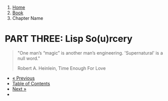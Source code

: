 <ol class="breadcrumb">
  <li><a href="/">Home</a></li>
  <li><a href="/book/">Book</a></li>
  <li class="active">Chapter Name</li>
</ol>

# PART THREE: Lisp So(u)rcery

> "One man’s “magic” is another man’s engineering. 'Supernatural' is a null word."
> <footer>Robert A. Heinlein, Time Enough For Love</footer>



<ul class="pager">
  <li class="previous"><a href="/book/">&laquo; Previous</a></li>
  <li><a href="/book/">Table of Contents</a></li>
  <li class="next"><a href="/book/">Next &raquo;</a><li>
</ul>
